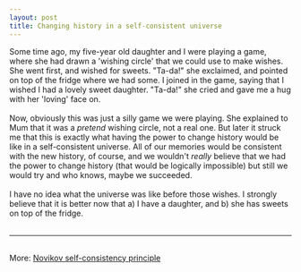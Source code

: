 ```yaml
---
layout: post
title: Changing history in a self-consistent universe
---
```


<div class="entry-item s2-entrytext">Some time ago, my five-year old daughter and I were playing a game, where she had drawn a 'wishing circle' that we could use to make wishes. She went first, and wished for sweets. "Ta-da!" she exclaimed, and pointed on top of the fridge where we had some. I joined in the game, saying that I wished I had a lovely sweet daughter. "Ta-da!" she cried and gave me a hug with her 'loving' face on. <br/><br/>Now, obviously this was just a silly game we were playing. She explained to Mum that it was a <i>pretend</i> wishing circle, not a real one. But later it struck me that this is exactly what having the power to change history would be like in a self-consistent universe. All of our memories would be consistent with the new history, of course, and we wouldn't <i>really</i> believe that we had the power to change history (that would be logically impossible) but still we would try and who knows, maybe we succeeded. <br/><br/>I have no idea what the universe was like before those wishes. I strongly believe that it is better now that a) I have a daughter, and b) she has sweets on top of the fridge.<br/><br/><hr/><br/>More: <a href="https://en.wikipedia.org/wiki/Novikov_self-consistency_principle" rel="nofollow">Novikov self-consistency principle</a></div>